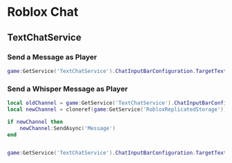 # Roblox Chat

## TextChatService

### Send a Message as Player
```lua
game:GetService('TextChatService').ChatInputBarConfiguration.TargetTextChannel:SendAsync('Message')
```

### Send a Whisper Message as Player
```lua
local oldChannel = game:GetService('TextChatService').ChatInputBarConfiguration.TargetTextChannel
local newChannel = cloneref(game:GetService('RobloxReplicatedStorage')).ExperienceChat.WhisperChat:InvokeServer(UserId)

if newChannel then
    newChannel:SendAsync('Message')
end


game:GetService('TextChatService').ChatInputBarConfiguration.TargetTextChannel = oldChannel
```
